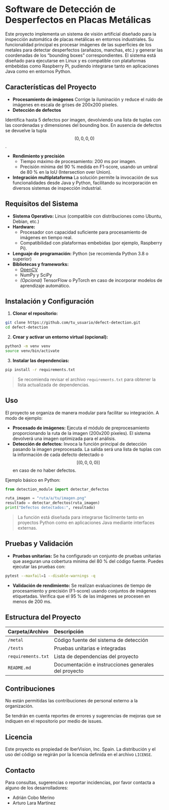 # Software de Detección de Desperfectos en Placas Metálicas

Este proyecto implementa un sistema de visión artificial diseñado para la inspección automática de placas metálicas en entornos industriales. Su funcionalidad principal es procesar imágenes de las superficies de los metales para detectar desperfectos (arañazos, manchas, etc.) y generar las coordenadas de los “bounding boxes” correspondientes. El sistema está diseñado para ejecutarse en Linux y es compatible con plataformas embebidas como Raspberry Pi, pudiendo integrarse tanto en aplicaciones Java como en entornos Python.

## Características del Proyecto

- **Procesamiento de imágenes**
Corrige la iluminación y reduce el ruido de imágenes en escala de grises de 200x200 píxeles.
- **Detección de defectos**

Identifica hasta 5 defectos por imagen, devolviendo una lista de tuplas con las coordenadas y dimensiones del bounding box. En ausencia de defectos se devuelve la tupla $$
(0,0,0,0)
$$.
- **Rendimiento y precisión**
    - Tiempo máximo de procesamiento: 200 ms por imagen.
    - Precisión mínima del 90 % medida en F1-score, usando un umbral de 80 % en la IoU (Intersection over Union).
- **Integración multiplataforma**
La solución permite la invocación de sus funcionalidades desde Java y Python, facilitando su incorporación en diversos sistemas de inspección industrial.


## Requisitos del Sistema

- **Sistema Operativo:** Linux (compatible con distribuciones como Ubuntu, Debian, etc.)
- **Hardware:**
    - Procesador con capacidad suficiente para procesamiento de imágenes en tiempo real.
    - Compatibilidad con plataformas embebidas (por ejemplo, Raspberry Pi).
- **Lenguaje de programación:** Python (se recomienda Python 3.8 o superior)
- **Bibliotecas y frameworks:**
    - [OpenCV](https://opencv.org/)
    - NumPy y SciPy
    - *(Opcional)* TensorFlow o PyTorch en caso de incorporar modelos de aprendizaje automático.


## Instalación y Configuración

1. **Clonar el repositorio:**

```bash
git clone https://github.com/tu_usuario/defect-detection.git
cd defect-detection
```

2. **Crear y activar un entorno virtual (opcional):**

```bash
python3 -m venv venv
source venv/bin/activate
```

3. **Instalar las dependencias:**

```bash
pip install -r requirements.txt
```


> Se recomienda revisar el archivo `requirements.txt` para obtener la lista actualizada de dependencias.

## Uso

El proyecto se organiza de manera modular para facilitar su integración. A modo de ejemplo:

- **Procesado de imágenes:**
Ejecuta el módulo de preprocesamiento proporcionando la ruta de la imagen (200x200 píxeles). El sistema devolverá una imagen optimizada para el análisis.
- **Detección de defectos:**
Invoca la función principal de detección pasando la imagen preprocesada. La salida será una lista de tuplas con la información de cada defecto detectado o $$
[(0,0,0,0)]
$$ en caso de no haber defectos.

Ejemplo básico en Python:

```python
from detection_module import detectar_defectos

ruta_imagen = "ruta/a/tu/imagen.png"
resultado = detectar_defectos(ruta_imagen)
print("Defectos detectados:", resultado)
```

> La función está diseñada para integrarse fácilmente tanto en proyectos Python como en aplicaciones Java mediante interfaces externas.

## Pruebas y Validación

- **Pruebas unitarias:**
Se ha configurado un conjunto de pruebas unitarias que aseguran una cobertura mínima del 80 % del código fuente. Puedes ejecutar las pruebas con:

```bash
pytest --maxfail=1 --disable-warnings -q
```

- **Validación de rendimiento:**
Se realizan evaluaciones de tiempo de procesamiento y precisión (F1-score) usando conjuntos de imágenes etiquetadas. Verifica que el 95 % de las imágenes se procesen en menos de 200 ms.


## Estructura del Proyecto

| Carpeta/Archivo    | Descripción |
|:-------------------| :-- |
| `/metal`              | Código fuente del sistema de detección |
| `/tests`           | Pruebas unitarias e integradas |
| `requirements.txt` | Lista de dependencias del proyecto |
| `README.md`        | Documentación e instrucciones generales del proyecto |

## Contribuciones

No están permitidas las contribuciones de personal externo a la organización.

Se tendrán en cuenta reportes de errores y sugerencias de mejoras que se indiquen en el repositorio por medio de issues.

## Licencia

Este proyecto es propiedad de IberVision, Inc. Spain. La distribución y el uso del código se regirán por la licencia definida en el archivo `LICENSE`.

## Contacto

Para consultas, sugerencias o reportar incidencias, por favor contacta a alguno de los desarrolladores:

- Adrián Cobo Merino
- Arturo Lara Martínez